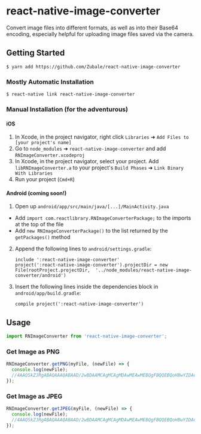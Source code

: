 
# react-native-image-converter

Convert image files into different formats, as well as into their Base64 encoding, especially helpful for uploading image files saved via the camera.

## Getting Started

`$ yarn add https://github.com/Zubale/react-native-image-converter`

### Mostly Automatic Installation

`$ react-native link react-native-image-converter`

### Manual Installation (for the adventurous)

#### iOS

1. In Xcode, in the project navigator, right click `Libraries` ➜ `Add Files to [your project's name]`
2. Go to `node_modules` ➜ `react-native-image-converter` and add `RNImageConverter.xcodeproj`
3. In Xcode, in the project navigator, select your project. Add `libRNImageConverter.a` to your project's `Build Phases` ➜ `Link Binary With Libraries`
4. Run your project (`Cmd+R`)

#### Android (coming soon!)

1. Open up `android/app/src/main/java/[...]/MainActivity.java`
  - Add `import com.reactlibrary.RNImageConverterPackage;` to the imports at the top of the file
  - Add `new RNImageConverterPackage()` to the list returned by the `getPackages()` method
2. Append the following lines to `android/settings.gradle`:
  	```
  	include ':react-native-image-converter'
  	project(':react-native-image-converter').projectDir = new File(rootProject.projectDir, 	'../node_modules/react-native-image-converter/android')
  	```
3. Insert the following lines inside the dependencies block in `android/app/build.gradle`:
  	```
    compile project(':react-native-image-converter')
  	```

## Usage
```javascript
import RNImageConverter from 'react-native-image-converter';
```

### Get Image as PNG
```javascript
RNImageConverter.getPNG(myFile, (newFile) => {
  console.log(newFile);
  //4AAQSkZJRgABAQAAAQABAAD/2wBDAAMCAgMCAgMDAwMEAwMEBQgFBQQEBQoHBwYIDAoMDAsKCwsND...
});
```

### Get Image as JPEG
```javascript
RNImageConverter.getJPEG(myFile, (newFile) => {
  console.log(newFile);
  //4AAQSkZJRgABAQAAAQABAAD/2wBDAAMCAgMCAgMDAwMEAwMEBQgFBQQEBQoHBwYIDAoMDAsKCwsND...
});
```
  
